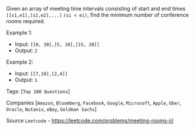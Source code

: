 Given an array of meeting time intervals consisting of start and end times `[[s1,e1],[s2,e2],...]` `(si < ei)`, find the minimum number of conference rooms required.

Example 1:

- Input: `[[0, 30],[5, 10],[15, 20]]`
- Output: `2`

Example 2:

- Input: `[[7,10],[2,4]]`
- Output: `1`

Tags: [`Top 100 Questions`]
     
Companies [`Amazon`, `Bloomberg`, `Facebook`, `Google`, `Microsoft`, `Apple`, `Uber`, `Oracle`, `Nutanix`, `eBay`, 
`Goldman Sachs`]

Source `Leetcode` - https://leetcode.com/problems/meeting-rooms-ii/
